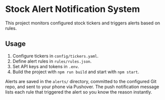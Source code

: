 # Stock Alert Notification System

This project monitors configured stock tickers and triggers alerts based on rules.

## Usage

1. Configure tickers in `config/tickers.yaml`.
2. Define alert rules in `rules/rules.json`.
3. Set API keys and tokens in `.env`.
4. Build the project with `npm run build` and start with `npm start`.

Alerts are saved in the `alerts/` directory, committed to the configured Git repo, and sent to your phone via Pushover. The push notification message lists each rule that triggered the alert so you know the reason instantly.
